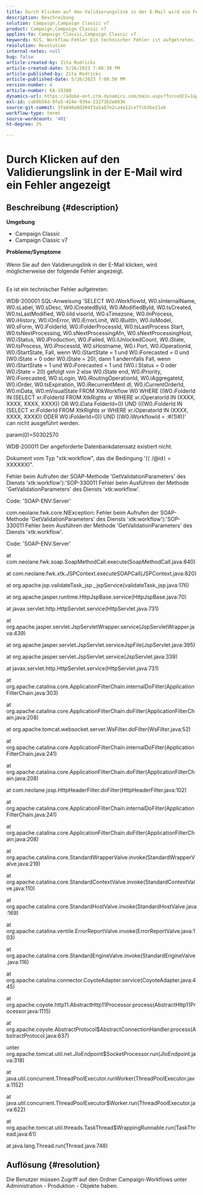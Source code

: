 ```yaml
---
title: Durch Klicken auf den Validierungslink in der E-Mail wird ein Fehler angezeigt
description: Beschreibung
solution: Campaign,Campaign Classic v7
product: Campaign,Campaign Classic v7
applies-to: Campaign Classic,Campaign Classic v7
keywords: KCS, Workflow-Fehler Ein technischer Fehler ist aufgetreten.
resolution: Resolution
internal-notes: null
bug: false
article-created-by: Zita Rodricks
article-created-date: 5/26/2023 7:08:39 PM
article-published-by: Zita Rodricks
article-published-date: 5/26/2023 7:09:50 PM
version-number: 4
article-number: KA-19380
dynamics-url: https://adobe-ent.crm.dynamics.com/main.aspx?forceUCI=1&pagetype=entityrecord&etn=knowledgearticle&id=9520e7b5-f8fb-ed11-8849-6045bd0063aa
exl-id: cab0b58d-9fa5-414e-939a-23273b2e8936
source-git-commit: 3fa848a0d204f3a5a87e2ca4a12ceffcb3be21ab
workflow-type: tm+mt
source-wordcount: '401'
ht-degree: 2%

---
```


# Durch Klicken auf den Validierungslink in der E-Mail wird ein Fehler angezeigt

## Beschreibung {#description}

<b>Umgebung</b>
- Campaign Classic
- Campaign Classic v7



<b>Probleme/Symptome</b><br><br>Wenn Sie auf den Validierungslink in der E-Mail klicken, wird möglicherweise der folgende Fehler angezeigt.<br><br>


Es ist ein technischer Fehler aufgetreten:

WDB-200001 SQL-Anweisung &#39;SELECT W0.iWorkflowId, W0.sInternalName, W0.sLabel, W0.sDesc, W0.iCreatedById, W0.iModifiedById, W0.tsCreated, W0.tsLastModified, W0.iiiId visorId, W0.sTimezone, W0.iInProcess, W0.iHistory, W0.iOnError, W0.iErrorLimit, W0.iBuiltIn, W0.iIsModel, W0.sForm, W0.iFolderId, W0.iFolderProcessId, W0.tsLastProcess Start, W0.tsNextProcessing, W0.sNextProcessingAfn, W0.sNextProcessingHost, W0.iStatus, W0.iProduction, W0.iFailed, W0.iUnlockedCount, W0.iState, W0.tsProcess, W0.iProcessId, W0.sHostname, W0.i Port, W0.iOperationId, W0.iStartState, Fall, wenn W0.iStartState = 1 und W0.iForecasted = 0 und (W0.iState = 0 oder W0.iState = 20), dann 1 andernfalls Fall, wenn W0.iStartState = 1 und W0.iForecasted = 1 und (W0.i Status = 0 oder W0.iState = 20) gefolgt von 2 else W0.iState end, W0.iPriority, W0.iForecasted, W0.sLogin, W0.iRoutingOperationId, W0.iAggregateId, W0.iOrder, W0.tsExpiration, W0.iRecurrentMent dl, W0.iCurrentOrderId, W0.mData, W0.mVisualState FROM XtkWorkflow W0 WHERE ((W0.iFolderId IN (SELECT xr.iFolderId FROM XtkRights xr WHERE xr.iOperatorId IN (XXXX, XXXX, XXXX, XXXX)) OR W0.iData FolderId=0) UND (((W0.iFolderId IN (SELECT xr.iFolderId FROM XtkRights xr WHERE xr.iOperatorId IN (XXXX, XXXX, XXXX)) ODER W0.iFolderId=0)) UND ((W0.iWorkflowId = :#(1)#))&#39; can nicht ausgeführt werden.

param(0)=50302570



WDB-200011 Der angeforderte Datenbankdatensatz existiert nicht.

Dokument vom Typ &quot;xtk:workflow&quot;, das die Bedingung &#39;(`[` /@id`]`  = XXXXXX)&quot;.



Fehler beim Aufrufen der SOAP-Methode &#39;GetValidationParameters&#39; des Diensts &#39;xtk:workflow&#39;):&#39;SOP-330011 Fehler beim Ausführen der Methode &#39;GetValidationParameters&#39; des Diensts &#39;xtk:workflow&#39;.



Code: &#39;SOAP-ENV:Server&#39;

com.neolane.fwk.core.NlException: Fehler beim Aufrufen der SOAP-Methode &#39;GetValidationParameters&#39; des Diensts &#39;xtk:workflow&#39;):&#39;SOP-330011 Fehler beim Ausführen der Methode &#39;GetValidationParameters&#39; des Diensts &#39;xtk:workflow&#39;.

Code: &#39;SOAP-ENV:Server&#39;

at com.neolane.fwk.soap.SoapMethodCall.execute(SoapMethodCall.java:840)

at com.neolane.fwk.xtk.JSPContext.executeSOAPCall(JSPContext.java:820)

at org.apache.jsp.validateTask_jsp._jspService(validateTask_jsp.java:176)

at org.apache.jasper.runtime.HttpJspBase.service(HttpJspBase.java:70)

at javax.servlet.http.HttpServlet.service(HttpServlet.java:731)

at org.apache.jasper.servlet.JspServletWrapper.service(JspServletWrapper.java:439)

at org.apache.jasper.servlet.JspServlet.serviceJspFile(JspServlet.java:395)

at org.apache.jasper.servlet.JspServlet.service(JspServlet.java:339)

at javax.servlet.http.HttpServlet.service(HttpServlet.java:731)

at org.apache.catalina.core.ApplicationFilterChain.internalDoFilter(ApplicationFilterChain.java:303)

at org.apache.catalina.core.ApplicationFilterChain.doFilter(ApplicationFilterChain.java:208)

at org.apache.tomcat.websocket.server.WsFilter.doFilter(WsFilter.java:52)

at org.apache.catalina.core.ApplicationFilterChain.internalDoFilter(ApplicationFilterChain.java:241)

at org.apache.catalina.core.ApplicationFilterChain.doFilter(ApplicationFilterChain.java:208)

at com.neolane.jssp.HttpHeaderFilter.doFilter(HttpHeaderFilter.java:102)

at org.apache.catalina.core.ApplicationFilterChain.internalDoFilter(ApplicationFilterChain.java:241)

at org.apache.catalina.core.ApplicationFilterChain.doFilter(ApplicationFilterChain.java:208)

at org.apache.catalina.core.StandardWrapperValve.invoke(StandardWrapperValve.java:219)

at org.apache.catalina.core.StandardContextValve.invoke(StandardContextValve.java:110)

at org.apache.catalina.core.StandardHostValve.invoke(StandardHostValve.java:169)

at org.apache.catalina.ventile.ErrorReportValve.invoke(ErrorReportValve.java:103)

at org.apache.catalina.core.StandardEngineValve.invoke(StandardEngineValve.java:116)

at org.apache.catalina.connector.CoyoteAdapter.service(CoyoteAdapter.java:445)

at org.apache.coyote.http11.AbstractHttp11Processor.process(AbstractHttp11Processor.java:1115)

at org.apache.coyote.AbstractProtocol$AbstractConnectionHandler.process(AbstractProtocol.java:637)

unter org.apache.tomcat.util.net.JIoEndpoint$SocketProcessor.run(JIoEndpoint.java:318)

at java.util.concurrent.ThreadPoolExecutor.runWorker(ThreadPoolExecutor.java:1152)

at java.util.concurrent.ThreadPoolExecutor$Worker.run(ThreadPoolExecutor.java:622)

at org.apache.tomcat.util.threads.TaskThread$WrappingRunnable.run(TaskThread.java:61)

at java.lang.Thread.run(Thread.java:748)


## Auflösung {#resolution}


Die Benutzer müssen Zugriff auf den Ordner Campaign-Workflows unter Administration - Produktion - Objekte haben.
